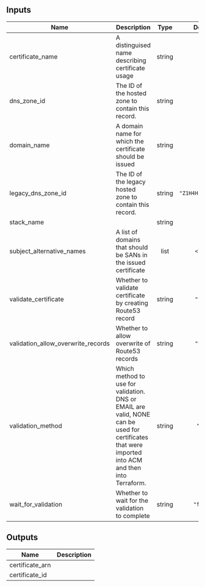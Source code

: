 ## Inputs

| Name | Description | Type | Default | Required |
|------|-------------|:----:|:-----:|:-----:|
| certificate\_name | A distinguised name describing certificate usage | string | `""` | no |
| dns\_zone\_id | The ID of the hosted zone to contain this record. | string | `""` | no |
| domain\_name | A domain name for which the certificate should be issued | string | n/a | yes |
| legacy\_dns\_zone\_id | The ID of the legacy hosted zone to contain this record. | string | `"Z1H4H1LG26ZJL3"` | no |
| stack\_name |  | string | n/a | yes |
| subject\_alternative\_names | A list of domains that should be SANs in the issued certificate | list | `<list>` | no |
| validate\_certificate | Whether to validate certificate by creating Route53 record | string | `"true"` | no |
| validation\_allow\_overwrite\_records | Whether to allow overwrite of Route53 records | string | `"true"` | no |
| validation\_method | Which method to use for validation. DNS or EMAIL are valid, NONE can be used for certificates that were imported into ACM and then into Terraform. | string | `"DNS"` | no |
| wait\_for\_validation | Whether to wait for the validation to complete | string | `"false"` | no |

## Outputs

| Name | Description |
|------|-------------|
| certificate\_arn |  |
| certificate\_id |  |

